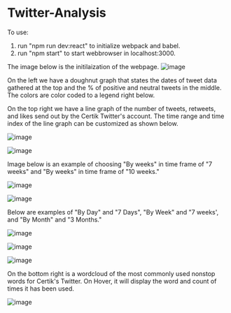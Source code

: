 # Twitter-Analysis

To use:
1. run "npm run dev:react" to initialize webpack and babel.
2. run "npm start" to start webbrowser in localhost:3000.

The image below is the initilaization of the webpage. 
![image](https://user-images.githubusercontent.com/24627529/133004959-23215a3a-2c9b-4fb7-8e93-703c30671491.png)

On the left we have a doughnut graph that states the dates of tweet data gathered at the top and the % of positive and neutral tweets in the middle. The colors are color coded to a legend right below. 

On the top right we have a line graph of the number of tweets, retweets, and likes send out by the Certik Twitter's account. The time range and time index of the line graph can be customized as shown below. 

![image](https://user-images.githubusercontent.com/24627529/133004980-78e5e265-04fc-4871-9ed1-fd8498609581.png)

![image](https://user-images.githubusercontent.com/24627529/133004986-dc0363be-b48e-48d4-a62e-17963cb764c1.png)

Image below is an example of choosing "By weeks" in time frame of "7 weeks" and "By weeks" in time frame of "10 weeks." 

![image](https://user-images.githubusercontent.com/24627529/133004990-f4c1afdf-894b-4f6a-8a91-37c2cbb81325.png)

![image](https://user-images.githubusercontent.com/24627529/133004995-fd92eaac-fffa-4e81-aab3-846e977b36ef.png)

Below are examples of "By Day" and "7 Days", "By Week" and "7 weeks', and  "By Month" and "3 Months."

![image](https://user-images.githubusercontent.com/24627529/133005101-b322621b-657b-4839-a650-b64f607ab63b.png)

![image](https://user-images.githubusercontent.com/24627529/133005109-36ed7df2-1e9e-4ec3-b07d-badeb3c5e3a8.png)

![image](https://user-images.githubusercontent.com/24627529/133005149-cbdad399-274c-4ae3-b3e3-504c3708cbc5.png)

On the bottom right is a wordcloud of the most commonly used nonstop words for Certik's Twitter. On Hover, it will display the word and count of times it has been used.

![image](https://user-images.githubusercontent.com/24627529/133005155-e0f55c82-60f5-4442-b939-c105dfbe7e0f.png)

